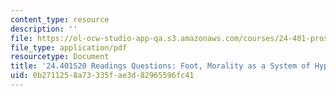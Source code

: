 ```yaml
---
content_type: resource
description: ''
file: https://ol-ocw-studio-app-qa.s3.amazonaws.com/courses/24-401-proseminar-in-philosophy-ii-spring-2020/0b2711258a73335fae3d82965596fc41_MIT24_401S20_Questions18.pdf
file_type: application/pdf
resourcetype: Document
title: '24.401S20 Readings Questions: Foot, Morality as a System of Hypothetical Imperatives'
uid: 0b271125-8a73-335f-ae3d-82965596fc41
---
```


